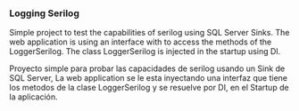 ### Logging Serilog 

Simple project to test the capabilities of serilog using SQL Server Sinks. The web application is using an interface with to access the methods of the LoggerSerilog. The class LoggerSerilog is injected in the startup using DI.


Proyecto simple para probar las capacidades de serilog usando un Sink de SQL Server, La web application se le esta inyectando una interfaz que tiene los metodos de la clase LoggerSerilog y se resuelve por DI, en el Startup de la aplicación.
